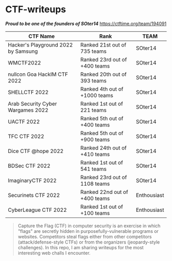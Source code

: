 # CTF-writeups

***Proud to be one of the founders of SOter14***
https://ctftime.org/team/194091

| CTF Name                     |  Rank                             | TEAM     |
|----------------------|-------------------------------|-------------|
| Hacker's Playground 2022 by Samsung | Ranked 21st out of 735 teams  | SOter14 |
| WMCTF2022 | Ranked 23rd out of +400 teams | SOter14 |
| nullcon Goa HackIM CTF 2022 | Ranked 20th out of 393 teams | SOter14 |
| SHELLCTF 2022 | Ranked 4th out of +1000 teams | SOter14 |
| Arab Security Cyber Wargames 2022 | Ranked 1st out of 221 teams | SOter14 |
| UACTF 2022 | Ranked 5th out of +400 teams | SOter14 |
| TFC CTF 2022 | Ranked 5th out of +900 teams | SOter14 |
| Dice CTF @hope 2022  | Ranked 24th out of +410 teams   | SOter14     |
| BDSec CTF 2022       | Ranked 1st out of 541 teams   | SOter14     |
| ImaginaryCTF 2022    | Ranked 23rd out of 1108 teams | SOter14     |
| Securinets CTF 2022  | Ranked 22nd out of +400 teams | Enthousiast |
| CyberLeague CTF 2022 | Ranked 1st out of +100 teams  | Enthousiast |



>Capture the Flag (CTF) in computer security is an exercise in which "flags" are secretly hidden in purposefully-vulnerable programs or websites.
>Competitors steal flags either from other competitors (attack/defense-style CTFs) or from the organizers (jeopardy-style challenges).
>In this repo, I am sharing writeups for the most interesting web challs I encounter.

